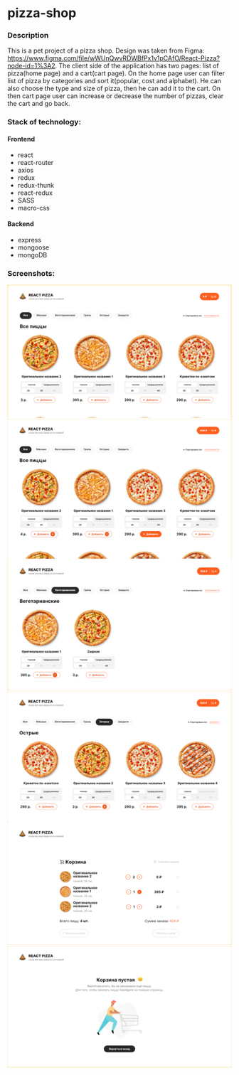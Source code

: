 # pizza-shop

### Description

This is a pet project of a pizza shop.
Design was taken from Figma: https://www.figma.com/file/wWUnQwvRDWBfPx1v1pCAfO/React-Pizza?node-id=1%3A2.
The client side of the application has two pages: list of pizza(home page) and a cart(cart page).
On the home page user can filter list of pizza by categories and sort it(popular, cost and alphabet). He can also choose the type and size of pizza, then he can add it to the cart.
On then cart page user can increase or decrease the number of pizzas, clear the cart and go back.

### Stack of technology:

#### Frontend

- react
- react-router
- axios
- redux
- redux-thunk
- react-redux
- SASS
- macro-css

#### Backend

- express
- mongoose
- mongoDB

### Screenshots:

![alt text](screenshots/1.png 'Home page')
![alt text](screenshots/2.png 'Add some pizzas to cart')
![alt text](screenshots/3.png 'Filter on category ')
![alt text](screenshots/4.png 'Sort by alphabet')
![alt text](screenshots/5.png 'Cart with pizzas')
![alt text](screenshots/6.png 'Empty cart')

